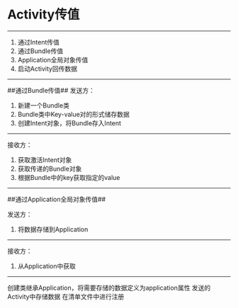 # Activity传值
---

 1. 通过Intent传值
 2. 通过Bundle传值
 3. Application全局对象传值
 4. 启动Activity回传数据

----------
##通过Bundle传值##
发送方：
 1. 新建一个Bundle类
 2. Bundle类中Key-value对的形式储存数据
 3. 创建Intent对象，将Bundle存入Intent

----------
接收方：

 1. 获取激活Intent对象
 2. 获取传递的Bundle对象
 3. 根据Bundle中的key获取指定的value

----------

##通过Application全局对象传值##

发送方：

 1. 将数据存储到Application

----------

接收方：

 1. 从Application中获取

----------
创建类继承Application，将需要存储的数据定义为application属性
发送的Activity中存储数据
在清单文件中进行注册

 
